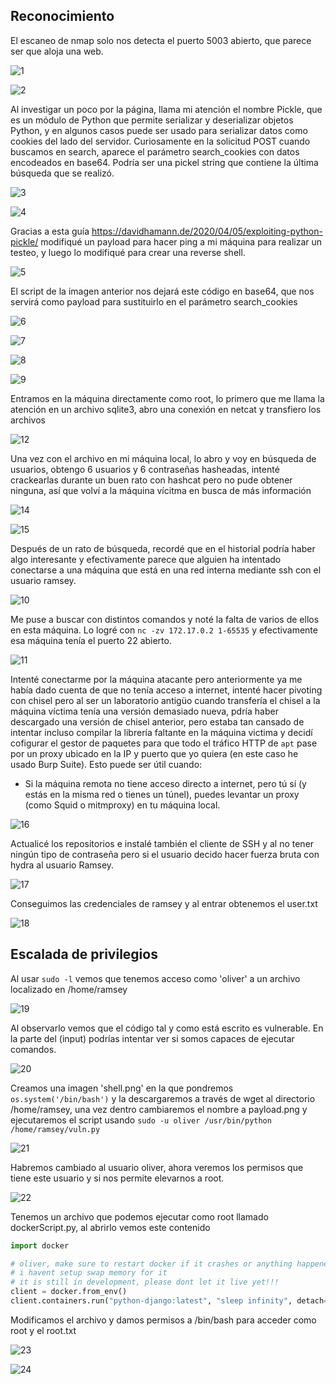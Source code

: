## Reconocimiento

El escaneo de nmap solo nos detecta el puerto 5003 abierto, que parece ser que aloja una web.

![1](https://github.com/user-attachments/assets/f554ef78-08c0-4139-8749-3c17fe25fd3d)

![2](https://github.com/user-attachments/assets/d3623c29-ef3d-4c42-b52b-2552302791e9)

Al investigar un poco por la página, llama mi atención el nombre Pickle, que es un módulo de Python que permite serializar y deserializar objetos Python, y en algunos casos puede ser usado para serializar datos como cookies del lado del servidor. Curiosamente en la solicitud
POST cuando buscamos en search, aparece el parámetro search_cookies con datos encodeados en base64. Podría ser una pickel string que contiene la última búsqueda que se realizó.

![3](https://github.com/user-attachments/assets/7013c8d3-dd62-4b05-8138-0c22777c3198)

![4](https://github.com/user-attachments/assets/ba861a9f-2df6-444c-9d8d-d4ced0a7b7da)

Gracias a esta guía https://davidhamann.de/2020/04/05/exploiting-python-pickle/ modifiqué un payload para hacer ping a mi máquina para realizar un testeo, y luego lo modifiqué para crear una reverse shell.

![5](https://github.com/user-attachments/assets/619f4739-054e-4924-9257-e4c8deb94235)

El script de la imagen anterior nos dejará este código en base64, que nos servirá como payload para sustituirlo en el parámetro search_cookies

![6](https://github.com/user-attachments/assets/9a54bd5b-4ddf-4369-8534-7980f7505286)

![7](https://github.com/user-attachments/assets/c0c1ee39-d00b-4db7-b886-9dc53be951a9)

![8](https://github.com/user-attachments/assets/25387145-4921-4866-87f3-92b38f1c3e0d)

![9](https://github.com/user-attachments/assets/6ddfa43a-4fcf-401e-8866-7012b57f9708)

Entramos en la máquina directamente como root, lo primero que me llama la atención en un archivo sqlite3, abro una conexión en netcat y transfiero los archivos

![12](https://github.com/user-attachments/assets/4c9c20fd-f050-45cd-a0c2-fe4c97e9aa5b)

Una vez con el archivo en mi máquina local, lo abro y voy en búsqueda de usuarios, obtengo 6 usuarios y 6 contraseñas hasheadas, intenté crackearlas durante un buen rato con hashcat pero no pude obtener ninguna, así que volví a la máquina vícitma en busca de más
información

![14](https://github.com/user-attachments/assets/5fcc92ee-d9d0-4945-82ea-f39f0dd91873)

![15](https://github.com/user-attachments/assets/5522c705-4c4c-4de0-840b-0695a42b9ffd)

Después de un rato de búsqueda, recordé que en el historial podría haber algo interesante y efectivamente parece que alguien ha intentado conectarse a una máquina que está en una red interna mediante ssh con el usuario ramsey.

![10](https://github.com/user-attachments/assets/896112be-0565-42f8-970d-81cfe12509e2)

Me puse a buscar con distintos comandos y noté la falta de varios de ellos en esta máquina. Lo logré con `nc -zv 172.17.0.2 1-65535` y efectivamente esa máquina tenía el puerto 22 abierto.

![11](https://github.com/user-attachments/assets/f9da982f-9399-41ed-b50c-f402728f0f15)

Intenté conectarme por la máquina atacante pero anteriormente ya me había dado cuenta de que no tenía acceso a internet, intenté hacer pivoting con chisel pero al ser un laboratorio antigüo cuando transfería el chisel a la máquina víctima tenía una versión demasiado nueva,
pdría haber descargado una versión de chisel anterior, pero estaba tan cansado de intentar incluso compilar la librería faltante en la máquina victima y decidí cofigurar el gestor de paquetes para que todo el tráfico HTTP de `apt` pase por un proxy ubicado en la IP y puerto
que yo quiera (en este caso he usado Burp Suite). Esto puede ser útil cuando:

  - Si la máquina remota no tiene acceso directo a internet, pero tú sí (y estás en la misma red o tienes un túnel), puedes levantar un proxy (como Squid o mitmproxy) en tu máquina local.

![16](https://github.com/user-attachments/assets/772eb7d8-21c5-4688-9840-3d6b653a5777)

Actualicé los repositorios e instalé también el cliente de SSH y al no tener ningún tipo de contraseña pero si el usuario decido hacer fuerza bruta con hydra al usuario Ramsey.

![17](https://github.com/user-attachments/assets/37446dc6-b048-4025-91dc-5c656670dd49)

Conseguimos las credenciales de ramsey y al entrar obtenemos el user.txt

![18](https://github.com/user-attachments/assets/13592a46-dcc8-4aeb-bf62-28d504777ba0)

## Escalada de privilegios

Al usar `sudo -l` vemos que tenemos acceso como 'oliver' a un archivo localizado en /home/ramsey

![19](https://github.com/user-attachments/assets/fd5e4f87-7fdd-445d-b08d-dd29f8deb124)

Al observarlo vemos que el código tal y como está escrito es vulnerable. En la parte del (input) podrías intentar ver si somos capaces de ejecutar comandos.

![20](https://github.com/user-attachments/assets/ee37bc5b-0f1e-48a8-a4aa-ac255fb13b82)

Creamos una imagen 'shell.png' en la que pondremos `os.system('/bin/bash')` y la descargaremos a través de wget al directorio /home/ramsey, una vez dentro cambiaremos el nombre a payload.png y ejecutaremos el script usando `sudo -u oliver /usr/bin/python /home/ramsey/vuln.py`

![21](https://github.com/user-attachments/assets/4d823ccf-fe0d-4af8-8735-2ad35fcde673)

Habremos cambiado al usuario oliver, ahora veremos los permisos que tiene este usuario y si nos permite elevarnos a root.

![22](https://github.com/user-attachments/assets/37423e3e-59d0-4344-9e9e-dc1ce05c1757)

Tenemos un archivo que podemos ejecutar como root llamado dockerScript.py, al abrirlo vemos este contenido

```python
import docker

# oliver, make sure to restart docker if it crashes or anything happened.
# i havent setup swap memory for it
# it is still in development, please dont let it live yet!!!
client = docker.from_env()
client.containers.run("python-django:latest", "sleep infinity", detach=True)
```

Modificamos el archivo y damos permisos a /bin/bash para acceder como root y el root.txt

![23](https://github.com/user-attachments/assets/a6d0ae95-e34e-4431-8774-d1e0b980fa09)

![24](https://github.com/user-attachments/assets/4d21f18d-e80f-40fc-81c9-99466cc7ef0c)




